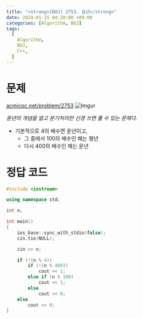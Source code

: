 ```yaml
---
title: "<strong>[BOJ] 2753. 윤년</strong>"
date: 2024-01-15 04:28:00 +09:00
categories: [Algorithm, BOJ]
tags:
  [
    Algorithm,
    BOJ,
    C++,
  ]
---
```

# **문제**
[acmicpc.net/problem/2753](https://www.acmicpc.net/problem/2753)
![Imgur](https://i.imgur.com/xv9ZcJb.png)

*윤년의 개념을 알고 분기처리만 신경 쓰면 풀 수 있는 문제다.*

- 기본적으로 4의 배수면 윤년이고,
  - 그 중에서 100의 배수인 해는 평년
  - 다시 400의 배수인 해는 윤년

# **정답 코드**
```c++
#include <iostream>

using namespace std;

int n;

int main()
{
    ios_base::sync_with_stdio(false);
    cin.tie(NULL);

    cin >> n;

    if (!(n % 4))
        if (!(n % 400))
            cout << 1;
        else if (n % 100)
            cout << 1;
        else
            cout << 0;
    else
        cout << 0;
}
```
